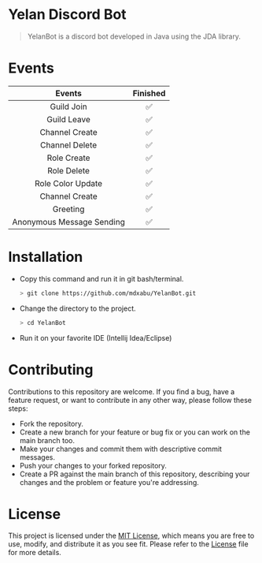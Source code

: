 # Yelan Discord Bot

> YelanBot is a discord bot developed in Java using the JDA library.

# Events
| Events | Finished |
|:------:|:--------:|
| Guild Join| ✅ |
| Guild Leave| ✅ |
| Channel Create| ✅ |
| Channel Delete| ✅ |
| Role Create| ✅ |
| Role Delete| ✅ |
| Role Color Update| ✅ |
| Channel Create| ✅ |
| Greeting| ✅ |
| Anonymous Message Sending| ✅ |

# Installation
- Copy this command and run it in git bash/terminal.
  ```bash
  > git clone https://github.com/mdxabu/YelanBot.git
  ```
- Change the directory to the project.
  ```bash
  > cd YelanBot
  ```
- Run it on your favorite IDE (Intellij Idea/Eclipse)


# Contributing
Contributions to this repository are welcome. If you find a bug, have a feature request, or want to contribute in any other way, please follow these steps:

- Fork the repository.
- Create a new branch for your feature or bug fix or you can work on the main branch too.
- Make your changes and commit them with descriptive commit messages.
- Push your changes to your forked repository.
- Create a PR against the main branch of this repository, describing your changes and the problem or feature you're addressing.

# License
This project is licensed under the <a href="https://en.wikipedia.org//wiki/MIT_License">MIT License</a>, which means you are free to use, modify, and distribute it as you see fit. Please refer to the [License](LICENSE) file for more details.
